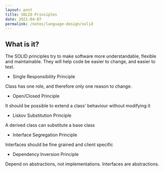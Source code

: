 ```yaml
---
layout: post
title: SOLID Principles 
date: 2021-04-07
permalink: /notes/language-design/solid
---
```


## What is it?

The SOLID principles try to make software more understandable, flexible and maintainable. They will help code be easier to change, and easier to test.

* Single Responsibility Principle

Class has one role, and therefore only one reason to change.

* Open/Closed Principle

It should be possible to extend a class' behaviour without modifying it

* Liskov Substitution Principle

A derived class can substitute a base class

* Interface Segregation Principle

Interfaces should be fine grained and client specific

* Dependency Inversion Principle

Depend on abstractions, not implementations. Interfaces are abstractions.
